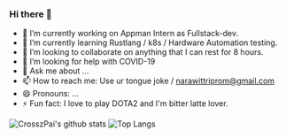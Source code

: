 ### Hi there 👋

- 🔭 I’m currently working on Appman Intern as Fullstack-dev.
- 🌱 I’m currently learning Rustlang / k8s / Hardware Automation testing.
- 👯 I’m looking to collaborate on anything that I can rest for 8 hours.
- 🤔 I’m looking for help with COVID-19
- 💬 Ask me about ...
- 📫 How to reach me: Use ur tongue joke / narawittriprom@gmail.com
- 😄 Pronouns: ...
- ⚡ Fun fact: I love to play DOTA2 and I'm bitter latte lover.

![CrosszPai's github stats](https://github-readme-stats.vercel.app/api?username=CrosszPai&count_private=true)
![Top Langs](https://github-readme-stats.vercel.app/api/top-langs/?username=CrosszPai&count_private=true)
